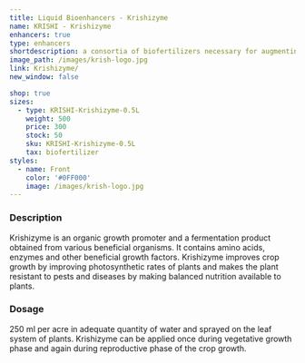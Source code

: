 ```yaml
---
title: Liquid Bioenhancers - Krishizyme
name: KRISHI - Krishizyme
enhancers: true
type: enhancers
shortdescription: a consortia of biofertilizers necessary for augmenting vegetative growth of mulberry
image_path: /images/krish-logo.jpg
link: Krishizyme/
new_window: false

shop: true
sizes:
  - type: KRISHI-Krishizyme-0.5L
    weight: 500
    price: 300
    stock: 50
    sku: KRISHI-Krishizyme-0.5L
    tax: biofertilizer
styles:
  - name: Front
    color: '#0FF000'
    image: /images/krish-logo.jpg
---
```

### Description
Krishizyme is an organic growth promoter and a fermentation product obtained from
various beneficial organisms. It contains amino acids, enzymes and other beneficial growth
factors. Krishizyme improves crop growth by improving photosynthetic rates of plants and
makes the plant resistant to pests and diseases by making balanced nutrition available to
plants.

### Dosage
250 ml per acre in adequate quantity of water and sprayed on the leaf system of
plants. Krishizyme can be applied once during vegetative growth phase and again during
reproductive phase of the crop growth.
